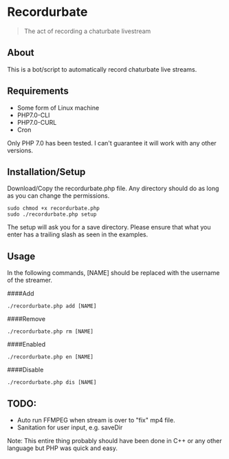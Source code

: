 # Recordurbate
> The act of recording a chaturbate livestream

## About
This is a bot/script to automatically record chaturbate live streams. 

## Requirements
- Some form of Linux machine
- PHP7.0-CLI
- PHP7.0-CURL
- Cron

Only PHP 7.0 has been tested. I can't guarantee it will work with any other versions. 

## Installation/Setup
Download/Copy the recordurbate.php file. Any directory should do as long as you can change the permissions.
```
sudo chmod +x recordurbate.php
sudo ./recordurbate.php setup
```
The setup will ask you for a save directory. Please ensure that what you enter has a trailing slash as seen in the examples.

## Usage
In the following commands, [NAME] should be replaced with the username of the streamer.

####Add
```
./recordurbate.php add [NAME]
```
####Remove
```
./recordurbate.php rm [NAME]
```
####Enabled
```
./recordurbate.php en [NAME]
```
####Disable
```
./recordurbate.php dis [NAME]
```

## TODO:
- Auto run FFMPEG when stream is over to "fix" mp4 file.
- Sanitation for user input, e.g. saveDir

Note: This entire thing probably should have been done in C++ or any other language but PHP was quick and easy.